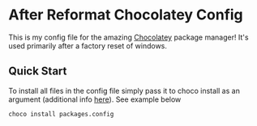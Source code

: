 # After Reformat Chocolatey Config
This is my config file for the amazing [Chocolatey](https://chocolatey.org/) package manager! It's used primarily after a factory reset of windows. 

## Quick Start
To install all files in the config file simply pass it to choco install as an argument (additional info [here](https://chocolatey.org/docs/commands-install#packagesconfig)). See example below

`choco install packages.config`

